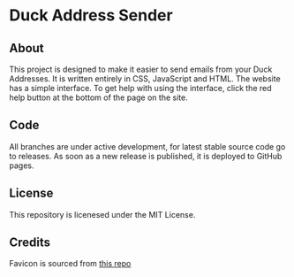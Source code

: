 # Duck Address Sender
## About
This project is designed to make it easier to send emails from your Duck Addresses. It is written entirely in CSS, JavaScript and HTML. The website has a simple interface. To get help with using the interface, click the red help button at the bottom of the page on the site.

## Code
All branches are under active development, for latest stable source code go to releases. As soon as a new release is published, it is deployed to GitHub pages.

## License
This repository is licenesed under the MIT License.

## Credits
Favicon is sourced from [this repo](https://github.com/whatk233/ddg-email-panel/blob/main/public/favicon.ico)